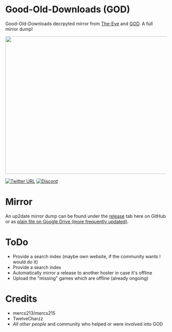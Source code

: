 # Good-Old-Downloads (GOD)
Good-Old-Downloads decrpyted mirror from [The-Eye](https://cgs.the-eye.eu/) and [GOD](https://github.com/Good-Old-Downloads?tab=repositories). A full mirror dump!

<p align="center">
  <img width="780" height="430" src="https://raw.githubusercontent.com/CHEF-KOCH/GOD/master/GOD.jpg">
</p>

[![Twitter URL](https://img.shields.io/twitter/url/https/twitter.com/fold_left.svg?style=social&label=Follow%20%40CHEF-KOCH)](https://twitter.com/FZeven)
[![Discord](https://img.shields.io/discord/418256415874875402.svg?colorA=7289da&colorB=99aab5&label=Discord&logo=discord&maxAge=60)](https://discord.me/CHEF-KOCH)

# Mirror

An up2date mirror dump can be found under the [release](https://github.com/CHEF-KOCH/GOD/releases) tab here on GitHub or as [plain file on Google Drive (more frequently updated)](https://drive.google.com/drive/folders/1BUaOav4t84TQIGSqBaWblFnHcb3Y2zW5?usp=sharing).

# ToDo

* Provide a search index (maybe own website, if the community wants I would do it)
* Provide a search index
* Automatically mirror a release to another hoster in case it's offline
* Upload the "missing" games which are offline (already ongoing)

# Credits

* mercs213/mercs215
* TwelveCharzz
* _All other people_ and community who helped or were involved into GOD 

